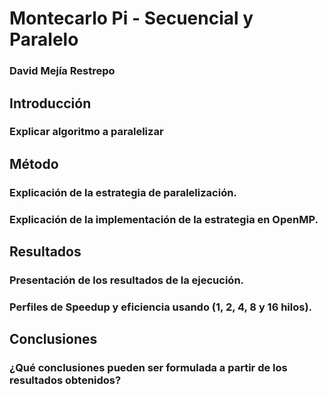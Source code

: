 # Montecarlo Pi - Secuencial y Paralelo

### David Mejía Restrepo

## Introducción
### Explicar algoritmo a paralelizar
## Método
### Explicación de la estrategia de paralelización.
### Explicación de la implementación de la estrategia en OpenMP.
## Resultados
### Presentación de los resultados de la ejecución.
### Perfiles de Speedup y eficiencia usando (1, 2, 4, 8 y 16 hilos).
## Conclusiones
### ¿Qué conclusiones pueden ser formulada a partir de los resultados obtenidos?